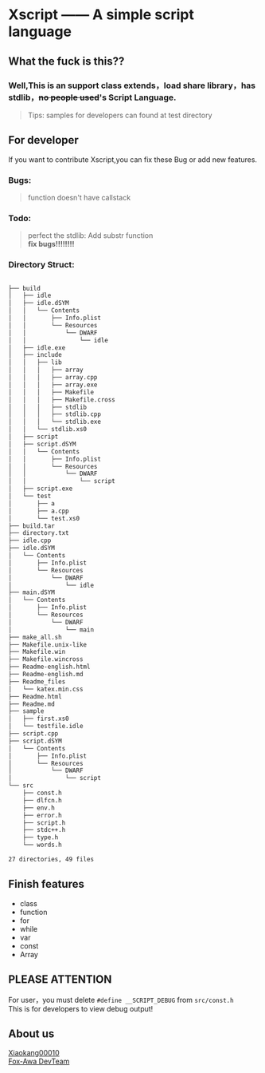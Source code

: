# Xscript —— A simple script language

## What the fuck is this??
### Well,This is an support class extends，load share library，has stdlib，<s>no people used</s>'s Script Language.
> Tips: samples for developers can found at test directory

## For developer
If you want to contribute Xscript,you can fix these Bug or add new features.
### Bugs:
> function doesn't have callstack<br>

### Todo:
> perfect the stdlib: Add substr function<br>
> **fix bugs!!!!!!!!**<bt>

### Directory Struct:
```bash

├── build
│   ├── idle
│   ├── idle.dSYM
│   │   └── Contents
│   │       ├── Info.plist
│   │       └── Resources
│   │           └── DWARF
│   │               └── idle
│   ├── idle.exe
│   ├── include
│   │   ├── lib
│   │   │   ├── array
│   │   │   ├── array.cpp
│   │   │   ├── array.exe
│   │   │   ├── Makefile
│   │   │   ├── Makefile.cross
│   │   │   ├── stdlib
│   │   │   ├── stdlib.cpp
│   │   │   └── stdlib.exe
│   │   └── stdlib.xs0
│   ├── script
│   ├── script.dSYM
│   │   └── Contents
│   │       ├── Info.plist
│   │       └── Resources
│   │           └── DWARF
│   │               └── script
│   ├── script.exe
│   └── test
│       ├── a
│       ├── a.cpp
│       └── test.xs0
├── build.tar
├── directory.txt
├── idle.cpp
├── idle.dSYM
│   └── Contents
│       ├── Info.plist
│       └── Resources
│           └── DWARF
│               └── idle
├── main.dSYM
│   └── Contents
│       ├── Info.plist
│       └── Resources
│           └── DWARF
│               └── main
├── make_all.sh
├── Makefile.unix-like
├── Makefile.win
├── Makefile.wincross
├── Readme-english.html
├── Readme-english.md
├── Readme_files
│   └── katex.min.css
├── Readme.html
├── Readme.md
├── sample
│   ├── first.xs0
│   └── testfile.idle
├── script.cpp
├── script.dSYM
│   └── Contents
│       ├── Info.plist
│       └── Resources
│           └── DWARF
│               └── script
└── src
    ├── const.h
    ├── dlfcn.h
    ├── env.h
    ├── error.h
    ├── script.h
    ├── stdc++.h
    ├── type.h
    └── words.h

27 directories, 49 files

```

## Finish features
- class
- function
- for
- while
- var
- const
- Array

## PLEASE ATTENTION

For user，you must delete `#define __SCRIPT_DEBUG` from `src/const.h`<br>
This is for developers to view debug output!<br>

## About us

[Xiaokang00010](https://github.com/xiaokang00010)<br>
[Fox-Awa DevTeam](https://github.com/Fox-Awa)